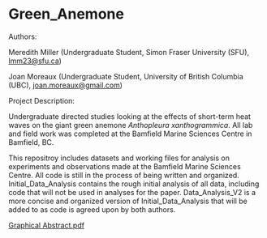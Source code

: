 # Green_Anemone

Authors: 

Meredith Miller (Undergraduate Student, Simon Fraser University (SFU), lmm23@sfu.ca)

Joan Moreaux (Undergraduate Student, University of British Columbia (UBC), joan.moreaux@gmail.com)

Project Description:

Undergraduate directed studies looking at the effects of short-term heat waves on the giant green anemone *Anthopleura xanthogrammica*. All lab and field work was completed at the Bamfield Marine Sciences Centre in Bamfield, BC. 

This repositroy includes datasets and working files for analysis on experiments and observations made at the Bamfield Marine Sciences Centre. All code is still in the process of being written and organized. Initial_Data_Analysis contains the rough initial analysis of all data, including code that will not be used in analyses for the paper. Data_Analysis_V2 is a more concise and organized version of Initial_Data_Analysis that will be added to as code is agreed upon by both authors.

[Graphical Abstract.pdf](https://github.com/meredithyvr/Green_Anemone/files/7721736/Graphical.Abstract.pdf)
